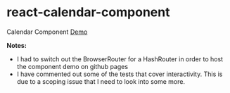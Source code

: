 # react-calendar-component

Calendar Component [Demo](https://dakebl.github.io/react-calendar-component/)

**Notes:**
- I had to switch out the BrowserRouter for a HashRouter in order to host the component demo on github pages
- I have commented out some of the tests that cover interactivity. This is due to a scoping issue that I need to look into some more.
